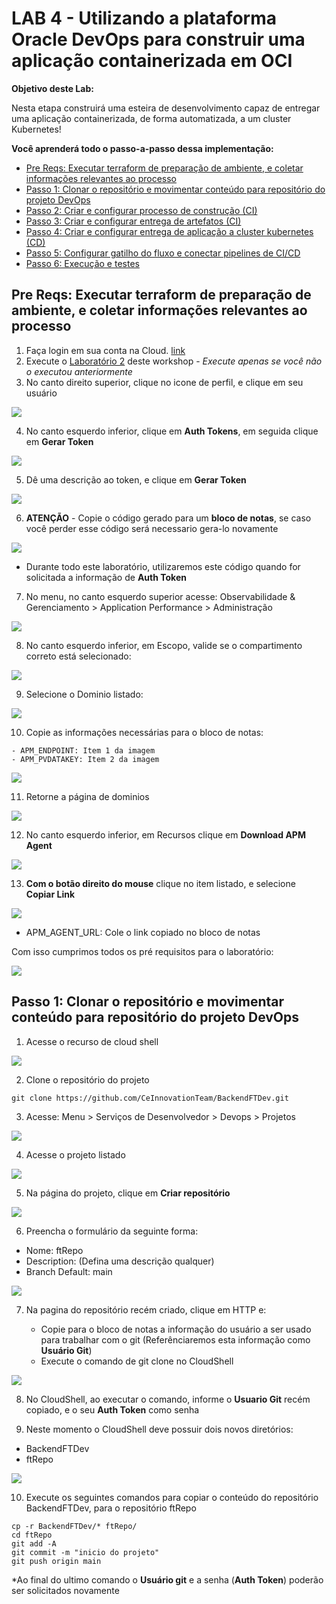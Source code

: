 # LAB 4 - Utilizando a plataforma Oracle DevOps para construir uma aplicação containerizada em OCI
**Objetivo deste Lab:**

Nesta etapa construirá uma esteira de desenvolvimento capaz de entregar uma aplicação containerizada, de forma automatizada, a um cluster Kubernetes!

**Você aprenderá todo o passo-a-passo dessa implementação:**
 - [Pre Reqs: Executar terraform de preparação de ambiente, e coletar informações relevantes ao processo](#PreReqs)
 - [Passo 1: Clonar o repositório e movimentar conteúdo para repositório do projeto DevOps](#Passo1)
 - [Passo 2: Criar e configurar processo de construção (CI)](#Passo2)
 - [Passo 3: Criar e configurar entrega de artefatos (CI)](#Passo3)
 - [Passo 4: Criar e configurar entrega de aplicação a cluster kubernetes (CD)](#Passo4)
 - [Passo 5: Configurar gatilho do fluxo e conectar pipelines de CI/CD](#Passo5)
 - [Passo 6: Execução e testes](#Passo6)


 ## <a name="PreReqs"></a> Pre Reqs: Executar terraform de preparação de ambiente, e coletar informações relevantes ao processo

 1. Faça login em sua conta na Cloud. [link](https://www.oracle.com/cloud/sign-in.html) 
 2. Execute o [Laboratório 2](../2%20-%20Using%20Terraform%20on%20OCI/Tutorial.md) deste workshop - *Execute apenas se você não o executou anteriormente*
 3. No canto direito superior, clique no icone de perfil, e clique em seu usuário

 ![](./IMG/001-LAB4.png)

 4.  No canto esquerdo inferior, clique em **Auth Tokens**, em seguida clique em **Gerar Token**

 ![](./IMG/002-LAB4.png)

 5. Dê uma descrição ao token, e clique em **Gerar Token**

 ![](./IMG/003-LAB4.png)

 6. **ATENÇÃO** - Copie o código gerado para um **bloco de notas**, se caso você perder esse código será necessario gera-lo novamente

 
 ![](./IMG/004-LAB4.png)


 - Durante todo este laboratório, utilizaremos este código quando for solicitada a informação de **Auth Token**


 7. No menu, no canto esquerdo superior acesse: Observabilidade & Gerenciamento > Application Performance > Administração

 
 ![](./IMG/005-LAB4.png)


 8.  No canto esquerdo inferior, em Escopo, valide se o compartimento correto está selecionado:

  
 ![](./IMG/006-LAB4.png)


 9. Selecione o Dominio listado: 
   
 ![](./IMG/007-LAB4.png)

 10. Copie as informações necessárias para o bloco de notas:

    - APM_ENDPOINT: Item 1 da imagem
    - APM_PVDATAKEY: Item 2 da imagem

![](./IMG/008-LAB4.png)

 11. Retorne a página de dominios

 ![](./IMG/009-LAB4.png)
 
 12. No canto esquerdo inferior, em Recursos clique em **Download APM Agent**

 ![](./IMG/010-LAB4.png)
 
 13. **Com o botão direito do mouse** clique no item listado, e selecione **Copiar Link**

 ![](./IMG/011-LAB4.png)

 - APM_AGENT_URL: Cole o link copiado no bloco de notas 

Com isso cumprimos todos os pré requisitos para o laboratório:

 ![](./IMG/012-LAB4.png)
 

 ## <a name="Passo1"></a> Passo 1: Clonar o repositório e movimentar conteúdo para repositório do projeto DevOps

 1. Acesse o recurso de cloud shell
 
 ![](./IMG/013-LAB4.png)


 2. Clone o repositório do projeto 

 ```shell
 git clone https://github.com/CeInnovationTeam/BackendFTDev.git
 ```

 3. Acesse: Menu > Serviços de Desenvolvedor > Devops > Projetos
  
 ![](./IMG/014-LAB4.png)

 4. Acesse o projeto listado
  
 ![](./IMG/015-LAB4.png)

 5. Na página do projeto, clique em **Criar repositório**  

 ![](./IMG/016-LAB4.png)

 6. Preencha o formulário da seguinte forma:

   - Nome: ftRepo
   - Description: (Defina uma descrição qualquer)
   - Branch Default: main

 ![](./IMG/017-LAB4.png)

 7. Na pagina do repositório recém criado, clique em HTTP e:

    - Copie para o bloco de notas a informação do usuário a ser usado para trabalhar com o git (Referênciaremos esta informação como **Usuário Git**)
    - Execute o comando de git clone no CloudShell

 ![](./IMG/018-LAB4.png)

 8. No CloudShell, ao executar o comando, informe o **Usuario Git** recém copiado, e o seu **Auth Token** como senha

 9. Neste momento o CloudShell deve possuir dois novos diretórios:
 - BackendFTDev
 - ftRepo
 
 ![](./IMG/019-LAB4.png)

 10. Execute os seguintes comandos para copiar o conteúdo do repositório BackendFTDev, para o repositório ftRepo

 ```shell
 cp -r BackendFTDev/* ftRepo/
 cd ftRepo
 git add -A
 git commit -m "inicio do projeto"
 git push origin main
 ```

*Ao final do ultimo comando o **Usuário git** e a senha (**Auth Token**) poderão ser solicitados novamente